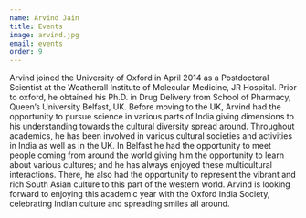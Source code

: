 ```yaml
---
name: Arvind Jain
title: Events
image: arvind.jpg
email: events
order: 9
---
```


Arvind joined the University of Oxford in April 2014 as a Postdoctoral Scientist at the Weatherall Institute of Molecular Medicine, JR Hospital. Prior to oxford, he obtained his Ph.D. in Drug Delivery from School of Pharmacy, Queen’s University Belfast, UK. Before moving to the UK, Arvind had the opportunity to pursue science in various parts of India giving dimensions to his understanding towards the cultural diversity spread around. 
Throughout academics, he has been involved in various cultural societies and activities in India as well as in the UK. In Belfast he had the opportunity to meet people coming from around the world giving him the opportunity to learn about various cultures; and he has always enjoyed these multicultural interactions. There, he also had the opportunity to represent the vibrant and rich South Asian culture to this part of the western world. Arvind is looking forward to enjoying this academic year with the Oxford India Society, celebrating Indian culture and spreading smiles all around. 

